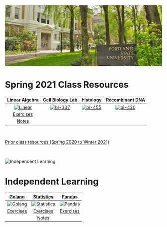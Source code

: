 ![Portland State University](assets/images/psu.jpg)

<h1>Spring 2021 Class Resources</h1>

|    [Linear Algebra](/mth-261 "Jump to linear algebra class page")    | [Cell Biology Lab](/bi-337 "Jump to cell biology Lab class page")  |        [Histology](/bi-455 "Jump to histology class page")         | [Recombinant DNA](/bi-430 "Jump to theory of recombinatn DNA techniqus class page")  |
| :-----------------------------------------------------------------: | :---------------------------------------------------------------: | :---------------------------------------------------------------: | :---------------------------------------------------------------: |
| [![Linear](assets/images/mth-261.ico)](/mth-261 "Go to class page") | [![bi-337](assets/images/bi-337.ico)](/bi-337 "Go to class page") | [![bi-455](assets/images/bi-455.ico)](/bi-455 "Go to class page") | [![bi-430](assets/images/bi-430.ico)](/bi-430 "Go to class page") |
|     [Exercises](/mth-261/exercises "Jump to practice problems")     |                                                                   |                                                                   |                                                                   |
|            [Notes](/mth-261/mth-261.pdf "Jump to notes")            |                                                                   |                                                                   |                                                                   |

<br>

[Prior class resources (Spring 2020 to Winter 2021)](prior.tar.gz)

<br>

![Independent Learning](assets/images/code.jpg)

 <h1>Independent Learning</h1>

|     [Golang](/go "Jump to golang training resources")     |        [Statistics](/stat "Jump to statistics resources")         |           [Pandas](/pandas "Jump to pandas resources")            |
| :-------------------------------------------------------: | :---------------------------------------------------------------: | :---------------------------------------------------------------: |
| [![Golang](assets/images/go.ico)](/go "Go to class page") | [![Statistics](assets/images/stat.ico)](/stat "Go to class page") | [![Pandas](assets/images/pandas.ico)](/pandas "Go to class page") |
|  [Exercises](/go/exercises "Jump to practice problems")   |     [Exercises](/stat/exercises "Jump to practice problems")      |    [Exercises](/pandas/exercises "Jump to practice problems")     |
|                                                           |              [Notes](/stat/stat.pdf "Jump to notes")              |                                                                   |
